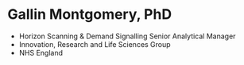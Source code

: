 # Gallin Montgomery, PhD
- Horizon Scanning & Demand Signalling Senior Analytical Manager
- Innovation, Research and Life Sciences Group
- NHS England

<!---
GallinM/GallinM is a ✨ special ✨ repository because its `README.md` (this file) appears on your GitHub profile.
You can click the Preview link to take a look at your changes.
--->
